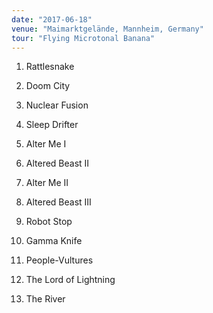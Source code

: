 ```yaml
---
date: "2017-06-18"
venue: "Maimarktgelände, Mannheim, Germany"
tour: "Flying Microtonal Banana"
---
```



 1. Rattlesnake

 2. Doom City

 3. Nuclear Fusion

 4. Sleep Drifter

 5. Alter Me I

 6. Altered Beast II

 7. Alter Me II

 8. Altered Beast III

 9. Robot Stop

10. Gamma Knife

11. People-Vultures

12. The Lord of Lightning

13. The River


